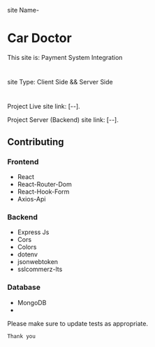 site Name- 
# Car Doctor



This site is: Payment System Integration
#
site Type: Client Side && Server Side
#

Project Live site link:                 [--].

Project Server (Backend) site link:     [--].



## Contributing

### Frontend
- React
- React-Router-Dom
- React-Hook-Form
- Axios-Api

### Backend
- Express Js
- Cors
- Colors
- dotenv
- jsonwebtoken
- sslcommerz-lts
<!-- - Node Js
- Mongoose
- JSON Web Token
- Bcrypt Js
- Stripe -->

### Database
- MongoDB
- 

Please make sure to update tests as appropriate.

```Thank you```